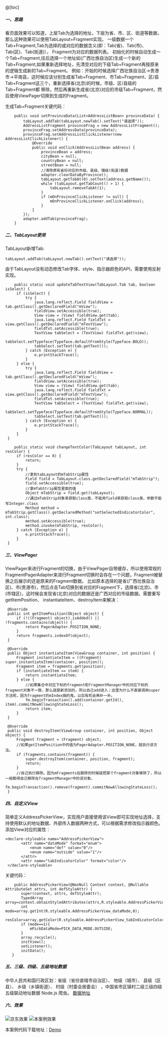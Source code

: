 @[toc]

##### 一、思路

  看页面效果可以知道，上层Tab为选择的地址，下层为省、市、区、街道等数据，那么这种效果可以使用TabLayout+Fragment实现。
  一级数据一个Tab+Fragment,Tab为选择的或对应的数据含义(即：Tab(省)、Tab(市)、Tab(区)、Tab(街道)）， Fragment为对应的数据列表。
  初始化的时候自动生成一个Tab+Fragment,往后选择一个地址如(广西壮族自治区)生成一个新的Tab+Fragment,如果重新选择地址，先清空对应的下级Tab+Fragment再按原来的逻辑生成新的Tab+Fragment。
  例如：开始的时候选择广西壮族自治区->贵港市->平南县，这时候应该分别生成省Tab+Fragment、市Tab+Fragment、区/县Tab+Fragment这三个，重新选择省(北京)的时候，市级、区/县级的Tab+Fragment都
  移除，然后再重新生成省(北京)对应的市级Tab+Fragment，然后使用ViewPager切换到生成的Fragment。

  生成Tab+Fragment关键代码：
```
    public void setProvinceData(List<AddressListBean> provinceData) {
        tabLayout.addTab(tabLayout.newTab().setText("请选择"));
        AddressListFragment provinceFrag = new AddressListFragment();
        provinceFrag.setAddressData(provinceData);
        provinceFrag.setAddressListClickListener(new AddressListClickListener() {
            @Override
            public void onClick(AddressListBean address) {
                provinceBean = address;
                cityBean = null;
                countryBean = null;
                streetBean = null;
                //清除原有省份对应的市级、县级、镇级(街道)数据
                adapter.clearDataByProvince();
                tabLayout.getTabAt(0).setText(address.getName());
                while (tabLayout.getTabCount() > 1) {
                    tabLayout.removeTabAt(1);
                }
                if (mOnProvinceClickListener != null) {
                    mOnProvinceClickListener.onClick(address);
                }
            }
        });
        adapter.addTab(provinceFrag);
    }

```

##### 二、TabLayout使用
      
   TabLayout新增Tab:
   ```
   tabLayout.addTab(tabLayout.newTab().setText("请选择"));
   ```
  
   由于TabLayout没有动态修改Tab字体、style、指示器颜色的API，需要使用反射实现。
   ```
       public static void updateTabTextView(TabLayout.Tab tab, boolean isSelect) {
        if (isSelect) {
            try {
                java.lang.reflect.Field fieldView = tab.getClass().getDeclaredField("mView");
                fieldView.setAccessible(true);
                View view = (View) fieldView.get(tab);
                java.lang.reflect.Field fieldTxt = view.getClass().getDeclaredField("mTextView");
                fieldTxt.setAccessible(true);
                TextView tabSelect = (TextView) fieldTxt.get(view);
                tabSelect.setTypeface(Typeface.defaultFromStyle(Typeface.BOLD));
                tabSelect.setText(tab.getText());
            } catch (Exception e) {
                e.printStackTrace();
            }
        } else {
            try {
                java.lang.reflect.Field fieldView = tab.getClass().getDeclaredField("mView");
                fieldView.setAccessible(true);
                View view = (View) fieldView.get(tab);
                java.lang.reflect.Field fieldTxt = view.getClass().getDeclaredField("mTextView");
                fieldTxt.setAccessible(true);
                TextView tabSelect = (TextView) fieldTxt.get(view);
                tabSelect.setTypeface(Typeface.defaultFromStyle(Typeface.NORMAL));
                tabSelect.setText(tab.getText());
            } catch (Exception e) {
                e.printStackTrace();
            }
        }
    }

   ```
   
   ```
       public static void changeTextColor(TabLayout tabLayout, int resColor) {
        if (resColor == 0) {
            return;
        }
        try {
            //拿到tabLayout的mTabStrip属性
            Field field = TabLayout.class.getDeclaredField("mTabStrip");
            field.setAccessible(true);
            //拿mTabStrip属性里面的值
            Object mTabStrip = field.get(tabLayout);
            //通过mTabStrip对象来获取class类，不能用field来获取class类，参数不能写Integer.class
            Method method = mTabStrip.getClass().getDeclaredMethod("setSelectedIndicatorColor", int.class);
            method.setAccessible(true);
            method.invoke(mTabStrip, resColor);
        } catch (Exception e) {
            e.printStackTrace();
        }
    }

   ```

##### 三、ViewPager

   ViewPager来进行Fragment的切换，由于ViewPager自带缓存，所以使用常规的FragmentPagerAdapter来进行Fragment切换时会存在一个问题，Fragment被替换之后展示的还是原来的Fragment数据。
   比如原本选择的是省(广西壮族自治区)、市(贵港市)，然后点击Tab切换到省对应的Fragment下，选择省(北京)、市(市辖区)，这时候会发现省(北京)对应的数据还是广西对应的市级数据。需要重写getItemPosition、
   instantiateItem、destroyItem来解决：
   ```
    @Override
    public int getItemPosition(Object object) {
        if (!((Fragment) object).isAdded() || !fragments.contains(object)) {
            return PagerAdapter.POSITION_NONE;
        }
        return fragments.indexOf(object);
    }
   ```
   
   
   ```
    @Override
    public Object instantiateItem(ViewGroup container, int position) {
        Fragment instantiateItem = ((Fragment) super.instantiateItem(container, position));
        Fragment item = fragments.get(position);
        if (instantiateItem == item) {
            return instantiateItem;
        } else {
            //如果集合中对应下标的fragment和fragmentManager中的对应下标的fragment对象不一致，那么就是新添加的，所以自己add进入；这里为什么不直接调用super方法呢，因为fragment的mIndex搞的鬼，以后有机会再补一补。
            fm.beginTransaction().add(container.getId(), item).commitNowAllowingStateLoss();
            return item;
        }
    }
   ```
   
   
   ```
    @Override
    public void destroyItem(ViewGroup container, int position, Object object) {
        Fragment fragment = (Fragment) object;
        //如果getItemPosition中的值为PagerAdapter.POSITION_NONE，就执行该方法。
        if (fragments.contains(fragment)) {
            super.destroyItem(container, position, fragment);
            return;
        }
        //自己执行移除。因为mFragments在删除的时候就把某个fragment对象移除了，所以一般都得自己移除在fragmentManager中的该对象。
        fm.beginTransaction().remove(fragment).commitNowAllowingStateLoss();
    }
   ```

##### 四、自定义View

   简单定义AddressPickerView，实现用户直接使用该View即可实现地址选择，支持使用默认的地址数据、外部传入数据两种方式，可以根据需求修改指示器颜色。
   添加View对应的属性：
   
 ```
 <declare-styleable name="AddressPickerView">
        <attr name="dataMode" format="enum">
            <enum name="def" value="0"/>
            <enum name="outside" value="1"/>
        </attr>
        <attr name="tabIndicatorColor" format="color"/>
  </declare-styleable>
  ```
  
  关键代码：
 ```
     public AddressPickerView(@NonNull Context context, @Nullable AttributeSet attrs, int defStyleAttr) {
        super(context, attrs, defStyleAttr);
        TypedArray array=context.obtainStyledAttributes(attrs,R.styleable.AddressPickerView);
        int mode=array.getInt(R.styleable.AddressPickerView_dataMode,0);
        resColor=array.getColor(R.styleable.AddressPickerView_tabIndicatorColor,0);
        if (mode==1){
            mPickDataMode=PICK_DATA_MODE.OUTSIDE;
        }
        array.recycle();
        initView();
        setListener();
        initData();
    }

 ```
  
  
  

##### 五、三级、四级、五级地址数据

  中华人民共和国行政区划：省级（省份直辖市自治区）、 地级（城市）、 县级（区县）、 乡级（乡镇街道）、 村级（村委会居委会） ，中国省市区镇村二级三级四级五级联动地址数据 Node.js 爬虫。
  [数据地址](https://github.com/paomian2/Administrative-divisions-of-China)


##### 六、效果

![京东效果](https://raw.githubusercontent.com/paomian2/AddressPicker/master/screen/JD地址选择器.gif)
![本案例效果](https://raw.githubusercontent.com/paomian2/AddressPicker/master/screen/地址选择器.gif)


本案例代码下载地址：[Demo](https://github.com/paomian2/AddressPicker)